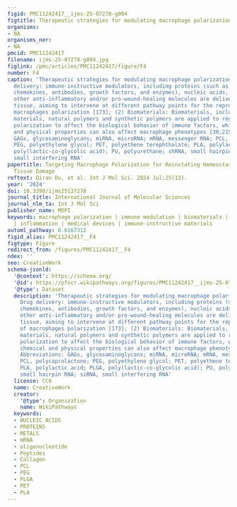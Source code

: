 ```yaml
---
figid: PMC11242417__ijms-25-07278-g004
figtitle: Therapeutic strategies for modulating macrophage polarization
organisms:
- NA
organisms_ner:
- NA
pmcid: PMC11242417
filename: ijms-25-07278-g004.jpg
figlink: /pmc/articles/PMC11242417/figure/F4
number: F4
caption: 'Therapeutic strategies for modulating macrophage polarization. (1) Drug
  delivery: immune-instructive modulators, including proteins (such as cytokines,
  chemokines, antibodies, growth factors, and enzymes), nucleic acids, as well as
  other anti-inflammatory and/or pro-wound-healing molecules are delivered to damaged
  tissue, aiming to intervene at different pathway points for the reprogramming of
  macrophages polarization [173]; (2) Biomaterials: Biomaterials, including metallic
  materials, natural polymers and synthetic polymers are applied to regulate macrophage
  polarization to affect the biological behavior of immune factors, while their chemical
  and physical properties can also affect macrophage phenotypes [30,215,217]. Abbreviations:
  GAGs, glycosaminoglycans; miRNA, microRNA; mRNA, messenger RNA; PCL, polycaprolactone;
  PEG, polyethylene glycol; PET, polyethene terephthalate; PLA, polylactic acid; PLGA,
  poly(lactic-co-glycolic acid); PU, polyurethane; shRNA, small hairpin RNA; siRNA,
  small interfering RNA'
papertitle: Targeting Macrophage Polarization for Reinstating Homeostasis following
  Tissue Damage
reftext: Qiran Du, et al. Int J Mol Sci. 2024 Jul;25(13).
year: '2024'
doi: 10.3390/ijms25137278
journal_title: International Journal of Molecular Sciences
journal_nlm_ta: Int J Mol Sci
publisher_name: MDPI
keywords: macrophage polarization | immune modulation | biomaterials | tissue repair
  | inflammation | medical devices | immune-instructive materials
automl_pathway: 0.6167312
figid_alias: PMC11242417__F4
figtype: Figure
redirect_from: /figures/PMC11242417__F4
ndex: ''
seo: CreativeWork
schema-jsonld:
  '@context': https://schema.org/
  '@id': https://pfocr.wikipathways.org/figures/PMC11242417__ijms-25-07278-g004.html
  '@type': Dataset
  description: 'Therapeutic strategies for modulating macrophage polarization. (1)
    Drug delivery: immune-instructive modulators, including proteins (such as cytokines,
    chemokines, antibodies, growth factors, and enzymes), nucleic acids, as well as
    other anti-inflammatory and/or pro-wound-healing molecules are delivered to damaged
    tissue, aiming to intervene at different pathway points for the reprogramming
    of macrophages polarization [173]; (2) Biomaterials: Biomaterials, including metallic
    materials, natural polymers and synthetic polymers are applied to regulate macrophage
    polarization to affect the biological behavior of immune factors, while their
    chemical and physical properties can also affect macrophage phenotypes [30,215,217].
    Abbreviations: GAGs, glycosaminoglycans; miRNA, microRNA; mRNA, messenger RNA;
    PCL, polycaprolactone; PEG, polyethylene glycol; PET, polyethene terephthalate;
    PLA, polylactic acid; PLGA, poly(lactic-co-glycolic acid); PU, polyurethane; shRNA,
    small hairpin RNA; siRNA, small interfering RNA'
  license: CC0
  name: CreativeWork
  creator:
    '@type': Organization
    name: WikiPathways
  keywords:
  - NUCLEIC ACIDS
  - PROTEINS
  - METALS
  - mRNA
  - oligonucleotide
  - Peptides
  - Collagen
  - PCL
  - PEG
  - PLGA
  - PET
  - PLA
---
```

